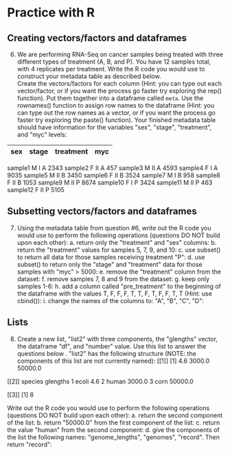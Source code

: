 # Practice with R
## Creating vectors/factors and dataframes
6. We are performing RNA-Seq on cancer samples being treated with three different types of treatment (A, B, and P). You have 12 samples total, with 4 replicates per treatment. Write the R code you would use to construct your metadata table as described below.  
Create the vectors/factors for each column (Hint: you can type out each vector/factor, or if you want the process go faster try exploring the rep() function).
Put them together into a dataframe called `meta`.
Use the rownames() function to assign row names to the dataframe (Hint: you can type out the row names as a vector, or if you want the process go faster try exploring the paste() function).
Your finished metadata table should have information for the variables "sex", "stage", "treatment", and "myc" levels: 

| sex	| stage |	treatment	| myc |
| :--:	| :--: |	:---:	| :--: |
sample1	M	I	A	2343
sample2	F	II	A	457
sample3	M	II	A	4593
sample4	F	I	A	9035
sample5	M	II	B	3450
sample6	F	II	B	3524
sample7	M	I	B	958
sample8	F	II	B	1053
sample9	M	II	P	8674
sample10	F	I	P	3424
sample11	M	II	P	463
sample12	F	II	P	5105

 
## Subsetting vectors/factors and dataframes
 7. Using the metadata table from question #6, write out the R code you would use to perform the following operations (questions DO NOT build upon each other):
a. return only the "treatment" and "sex" columns:
b. return the "treatment" values for samples 5, 7, 9, and 10:
c. use subset() to return all data for those samples receiving treatment "P":
d. use subset() to return only the "stage" and "treatment" data for those samples with "myc" > 5000:
e. remove the "treatment" column from the dataset:
f.  remove samples 7, 8 and 9 from the dataset:
g. keep only samples 1-6:
h. add a column called "pre_treatment" to the beginning of the dataframe with the values T, F, F, F, T, T, F, T, F, F, T, T (Hint: use cbind()): 
i. change the names of the columns to: "A", "B", "C", "D":
 
## Lists
8. Create a new list, "list2" with three components, the "glengths" vector, the dataframe "df", and "number" value. Use this list to answer the questions below . "list2" has the following structure (NOTE: the components of this list are not currently named):
[[1]]
[1]   4.6  3000.0 50000.0 
 
[[2]]
     species glengths
1   ecoli       4.6
2   human   3000.0
3   corn       50000.0
 
[[3]]
[1] 8

Write out the R code you would use to perform the following operations (questions DO NOT build upon each other):
a. return the second component of the list:
b. return "50000.0" from the first component of the list:
c. return the value "human" from the second component: 
d. give the components of the list the following names: "genome_lengths", "genomes", "record". Then return "record":

